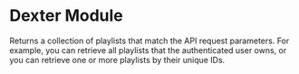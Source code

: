 # Dexter Module
Returns a collection of playlists that match the API request parameters. For example, you can retrieve all playlists that the authenticated user owns, or you can retrieve one or more playlists by their unique IDs.